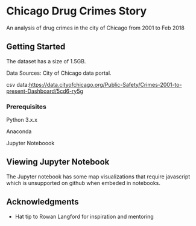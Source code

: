 # Chicago Drug Crimes Story

An analysis of drug crimes in the city of Chicago from 2001 to Feb 2018

## Getting Started

The dataset has a size of 1.5GB.

Data Sources: City of Chicago data portal.

csv data:https://data.cityofchicago.org/Public-Safety/Crimes-2001-to-present-Dashboard/5cd6-ry5g

### Prerequisites

Python 3.x.x

Anaconda

Jupyter Noteboook



## Viewing Jupyter Notebook
The Jupyter notebook has some map visualizations that require javascript which is unsupported on github when embeded in notebooks.


## Acknowledgments

* Hat tip to Rowan Langford for inspiration and mentoring

